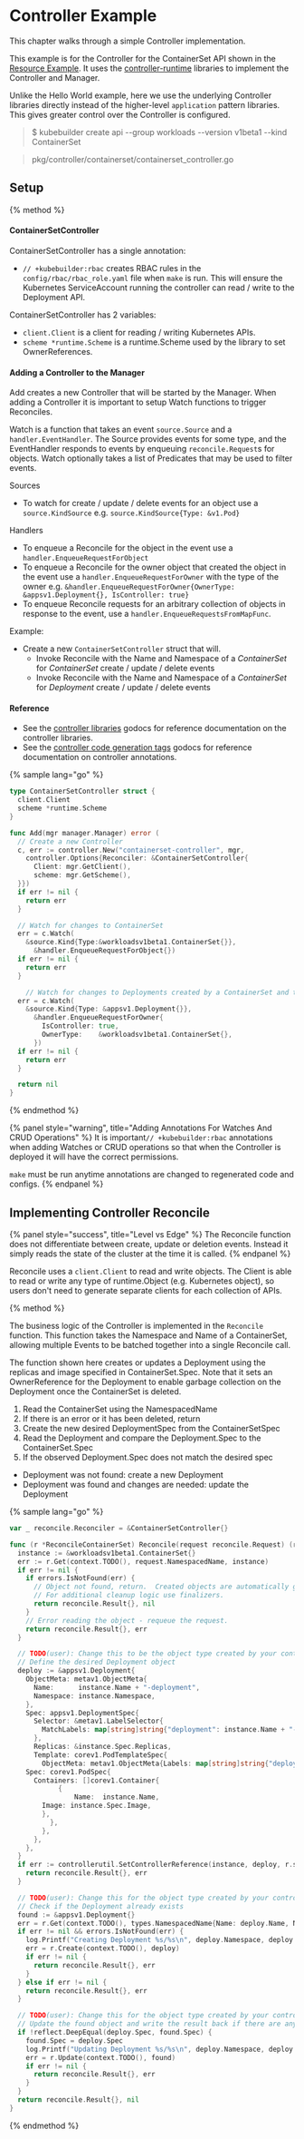 # Controller Example

This chapter walks through a simple Controller implementation.

This example is for the Controller for the ContainerSet API shown in the [Resource Example](simple_resource.md).
It uses the [controller-runtime](https://godoc.org/sigs.k8s.io/controller-runtime/pkg) libraries
to implement the Controller and Manager.

Unlike the Hello World example, here we use the underlying Controller libraries directly instead
of the higher-level `application` pattern libraries.  This gives greater control over
the Controller is configured.

> $ kubebuilder create api --group workloads --version v1beta1 --kind ContainerSet

> pkg/controller/containerset/containerset_controller.go

## Setup

{% method %}
#### ContainerSetController

ContainerSetController has a single annotation:

- `// +kubebuilder:rbac` creates RBAC rules in the `config/rbac/rbac_role.yaml` file when `make` is run.
  This will ensure the Kubernetes ServiceAccount running the controller can read / write to the Deployment API.

ContainerSetController has 2 variables:

- `client.Client` is a client for reading / writing Kubernetes APIs.
- `scheme *runtime.Scheme` is a runtime.Scheme used by the library to set OwnerReferences.

#### Adding a Controller to the Manager

Add creates a new Controller that will be started by the Manager.  When adding a Controller it is important to setup
Watch functions to trigger Reconciles.

Watch is a function that takes an event `source.Source` and a `handler.EventHandler`.  The Source provides events
for some type, and the EventHandler responds to events by enqueuing `reconcile.Request`s for objects.
Watch optionally takes a list of Predicates that may be used to filter events.

Sources

- To watch for create / update / delete events for an object use a `source.KindSource` e.g.
`source.KindSource{Type: &v1.Pod}`

Handlers

- To enqueue a Reconcile for the object in the event use a `handler.EnqueueRequestForObject`
- To enqueue a Reconcile for the owner object that created the object in the event use a `handler.EnqueueRequestForOwner`
  with the type of the owner e.g. `&handler.EnqueueRequestForOwner{OwnerType: &appsv1.Deployment{}, IsController: true}`
- To enqueue Reconcile requests for an arbitrary collection of objects in response to the event, use a
  `handler.EnqueueRequestsFromMapFunc`.

Example:

- Create a new `ContainerSetController` struct that will.
  - Invoke Reconcile with the Name and Namespace of a *ContainerSet* for *ContainerSet* create / update / delete events
  - Invoke Reconcile with the Name and Namespace of a *ContainerSet* for *Deployment* create / update / delete events

#### Reference

- See the [controller libraries](https://godoc.org/sigs.k8s.io/controller-runtime/pkg) godocs for reference
documentation on the controller libraries.
- See the [controller code generation tags](https://godoc.org/sigs.k8s.io/kubebuilder/pkg/gen/controller)
godocs for reference documentation on controller annotations.


{% sample lang="go" %}
```go
type ContainerSetController struct {
  client.Client
  scheme *runtime.Scheme
}

func Add(mgr manager.Manager) error (
  // Create a new Controller
  c, err := controller.New("containerset-controller", mgr,
    controller.Options{Reconciler: &ContainerSetController{
      Client: mgr.GetClient(),
      scheme: mgr.GetScheme(),
  }})
  if err != nil {
    return err
  }

  // Watch for changes to ContainerSet
  err = c.Watch(
    &source.Kind{Type:&workloadsv1beta1.ContainerSet{}},
      &handler.EnqueueRequestForObject{})
  if err != nil {
    return err
  }

    // Watch for changes to Deployments created by a ContainerSet and trigger a Reconcile for the owner
  err = c.Watch(
    &source.Kind{Type: &appsv1.Deployment{}},
      &handler.EnqueueRequestForOwner{
        IsController: true,
        OwnerType:    &workloadsv1beta1.ContainerSet{},
      })
  if err != nil {
    return err
  }

  return nil
}
```
{% endmethod %}

{% panel style="warning", title="Adding Annotations For Watches And CRUD Operations" %}
It is important`// +kubebuilder:rbac` annotations when adding Watches or CRUD operations
so that when the Controller is deployed it will have the correct permissions.

`make` must be run anytime annotations are changed to regenerated code and configs.
{% endpanel %}


## Implementing Controller Reconcile

{% panel style="success", title="Level vs Edge" %}
The Reconcile function does not differentiate between create, update or deletion events.
Instead it simply reads the state of the cluster at the time it is called.
{% endpanel %}

Reconcile uses a `client.Client` to read and write objects.  The Client is able to
read or write any type of runtime.Object (e.g. Kubernetes object), so users don't need
to generate separate clients for each collection of APIs.

{% method %}

The business logic of the Controller is implemented in the `Reconcile` function.  This function takes the Namespace
 and Name of a ContainerSet, allowing multiple Events to be batched together into a single Reconcile call.

The function shown here creates or updates a Deployment using the replicas and image specified in
ContainerSet.Spec.  Note that it sets an OwnerReference for the Deployment to enable garbage collection
on the Deployment once the ContainerSet is deleted.

1. Read the ContainerSet using the NamespacedName
2. If there is an error or it has been deleted, return
3. Create the new desired DeploymentSpec from the ContainerSetSpec
4. Read the Deployment and compare the Deployment.Spec to the ContainerSet.Spec
5. If the observed Deployment.Spec does not match the desired spec
  - Deployment was not found: create a new Deployment
  - Deployment was found and changes are needed: update the Deployment

{% sample lang="go" %}
```go
var _ reconcile.Reconciler = &ContainerSetController{}

func (r *ReconcileContainerSet) Reconcile(request reconcile.Request) (reconcile.Result, error) {
  instance := &workloadsv1beta1.ContainerSet{}
  err := r.Get(context.TODO(), request.NamespacedName, instance)
  if err != nil {
    if errors.IsNotFound(err) {
      // Object not found, return.  Created objects are automatically garbage collected.
      // For additional cleanup logic use finalizers.
      return reconcile.Result{}, nil
    }
    // Error reading the object - requeue the request.
    return reconcile.Result{}, err
  }

  // TODO(user): Change this to be the object type created by your controller
  // Define the desired Deployment object
  deploy := &appsv1.Deployment{
    ObjectMeta: metav1.ObjectMeta{
      Name:      instance.Name + "-deployment",
      Namespace: instance.Namespace,
    },
    Spec: appsv1.DeploymentSpec{
      Selector: &metav1.LabelSelector{
        MatchLabels: map[string]string{"deployment": instance.Name + "-deployment"},
      },
      Replicas: &instance.Spec.Replicas,
      Template: corev1.PodTemplateSpec{
        ObjectMeta: metav1.ObjectMeta{Labels: map[string]string{"deployment": instance.Name + "-deployment"}},
	Spec: corev1.PodSpec{
	  Containers: []corev1.Container{
            {
                Name:  instance.Name,
		Image: instance.Spec.Image,
	    },
          },
        },
      },
    },
  }
  if err := controllerutil.SetControllerReference(instance, deploy, r.scheme); err != nil {
    return reconcile.Result{}, err
  }

  // TODO(user): Change this for the object type created by your controller
  // Check if the Deployment already exists
  found := &appsv1.Deployment{}
  err = r.Get(context.TODO(), types.NamespacedName{Name: deploy.Name, Namespace: deploy.Namespace}, found)
  if err != nil && errors.IsNotFound(err) {
    log.Printf("Creating Deployment %s/%s\n", deploy.Namespace, deploy.Name)
    err = r.Create(context.TODO(), deploy)
    if err != nil {
      return reconcile.Result{}, err
    }
  } else if err != nil {
    return reconcile.Result{}, err
  }

  // TODO(user): Change this for the object type created by your controller
  // Update the found object and write the result back if there are any changes
  if !reflect.DeepEqual(deploy.Spec, found.Spec) {
    found.Spec = deploy.Spec
    log.Printf("Updating Deployment %s/%s\n", deploy.Namespace, deploy.Name)
    err = r.Update(context.TODO(), found)
    if err != nil {
      return reconcile.Result{}, err
    }
  }
  return reconcile.Result{}, nil
}
```
{% endmethod %}
